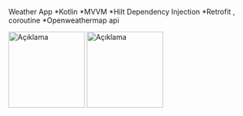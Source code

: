 Weather App
*Kotlin
*MVVM
*Hilt Dependency Injection
*Retrofit , coroutine
*Openweathermap api 

<img src="https://i.imgur.com/yZrXBNT.jpg" alt="Açıklama" width="150">  <img src="https://i.imgur.com/VCeeYh9.jpg" alt="Açıklama" width="150">

